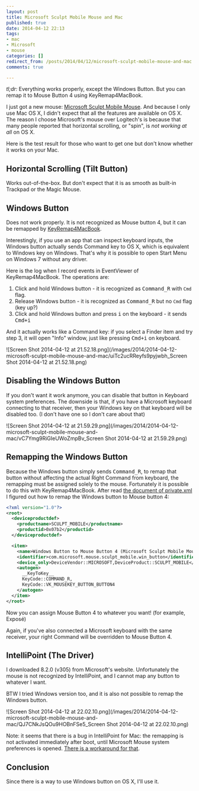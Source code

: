 ```yaml
---
layout: post
title: Microsoft Sculpt Mobile Mouse and Mac
published: true
date: 2014-04-12 22:13
tags:
- mac
- Microsoft
- mouse
categories: []
redirect_from: /posts/2014/04/12/microsoft-sculpt-mobile-mouse-and-mac
comments: true

---
```

*tl;dr:* Everything works properly, except the Windows Button. But you can remap it to Mouse Button 4 using KeyRemap4MacBook.

I just got a new mouse: [Microsoft Sculpt Mobile Mouse](http://www.microsoft.com/hardware/en-us/p/sculpt-mobile-mouse/43U-00001). And because I only use Mac OS X, I didn't expect that all the features are available on OS X. The reason I choose Microsoft's mouse over Logitech's is because that many people reported that horizontal scrolling, or "spin", is *not working at all* on OS X.

Here is the test result for those who want to get one but don't know whether it works on your Mac.

<!--more-->

## Horizontal Scrolling (Tilt Button)

Works out-of-the-box. But don't expect that it is as smooth as built-in Trackpad or the Magic Mouse.

## Windows Button

Does not work properly. It is not recognized as Mouse button 4, but it can be remapped by [KeyRemap4MacBook](https://pqrs.org/macosx/keyremap4macbook/index.html.en).

Interestingly, if you use an app that can inspect keyboard inputs, the Windows button actually sends Command key to OS X, which is equivalent to Windows key on Windows. That's why it is possible to open Start Menu on Windows 7 without any driver.

Here is the log when I record events in EventViewer of KeyRemap4MacBook. The operations are:

1. Click and hold Windows button - it is recognized as <kbd>Command_R</kbd> with `Cmd` flag.
2. Release Windows button - it is recognized as <kbd>Command_R</kbd> but no `Cmd` flag (key up?)
3. Click and hold Windows button and press <kbd>i</kbd> on the keyboard - it sends <kbd>Cmd+i</kbd>

And it actually works like a Command key: if you select a Finder item and try step 3, it will open "Info" window, just like pressing <kbd>Cmd+i</kbd> on keyboard.

![Screen Shot 2014-04-12 at 21.52.18.png](/images/2014/2014-04-12-microsoft-sculpt-mobile-mouse-and-mac/uiTc2ucRReyfs9pyjwbh_Screen Shot 2014-04-12 at 21.52.18.png)

## Disabling the Windows Button

If you don't want it work anymore, you can disable that button in Keyboard system preferences. The downside is that, if you have a Microsoft keyboard connecting to that receiver, then your Windows key on that keyboard will be disabled too. (I don't have one so I don't care about that)

![Screen Shot 2014-04-12 at 21.59.29.png](/images/2014/2014-04-12-microsoft-sculpt-mobile-mouse-and-mac/vC7Ymg9RiGIeUWoZmpBv_Screen Shot 2014-04-12 at 21.59.29.png)

## Remapping the Windows Button

Because the Windows button simply sends <kbd>Command_R</kbd>, to remap that button without affecting the actual Right Command from keyboard, the remapping must be assigned solely to the mouse. Fortunately it is possible to do this with KeyRemap4MacBook. After read [the document of private.xml](https://pqrs.org/macosx/keyremap4macbook/xml.html.en) I figured out how to remap the Windows button to Mouse button 4:

```xml
<?xml version="1.0"?>
<root>
  <deviceproductdef>
    <productname>SCULPT_MOBILE</productname>
    <productid>0x07b2</productid>
  </deviceproductdef>

  <item>
    <name>Windows Button to Mouse Button 4 (Microsoft Sculpt Mobile Mouse)</name>
    <identifier>com.microsoft.mouse.sculpt_mobile.win_button</identifier>
    <device_only>DeviceVendor::MICROSOFT,DeviceProduct::SCULPT_MOBILE</device_only>
    <autogen>
      __KeyToKey__
      KeyCode::COMMAND_R,
      KeyCode::VK_MOUSEKEY_BUTTON_BUTTON4
    </autogen>
  </item>
</root>
```

Now you can assign Mouse Button 4 to whatever you want! (for example, Exposé)

Again, if you've also connected a Microsoft keyboard with the same receiver, your right Command will be overridden to Mouse Button 4.

## IntelliPoint (The Driver)

I downloaded 8.2.0 (v305) from Microsoft's website. Unfortunately the mouse is not recognized by IntelliPoint, and I cannot map any button to whatever I want.

BTW I tried Windows version too, and it is also not possible to remap the Windows button.

![Screen Shot 2014-04-12 at 22.02.10.png](/images/2014/2014-04-12-microsoft-sculpt-mobile-mouse-and-mac/QJ7CNkJsQOu9HOBnFSe5_Screen Shot 2014-04-12 at 22.02.10.png)

Note: it seems that there is a bug in IntelliPoint for Mac: the remapping is not activated immediately after boot, until Microsoft Mouse system preferences is opened. [There is a workaround for that](https://discussions.apple.com/message/23562699#23562699).

## Conclusion

Since there is a way to use Windows button on OS X, I'll use it.
